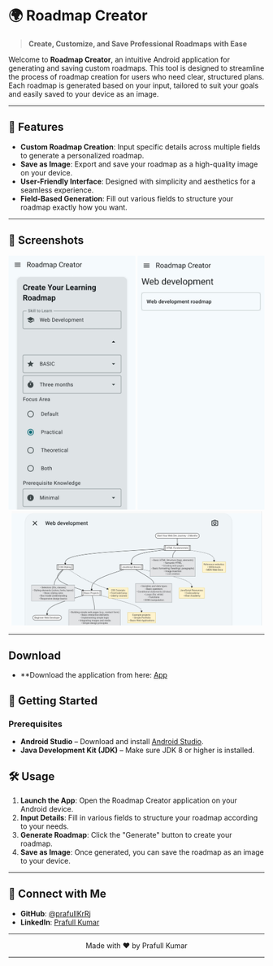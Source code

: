 # 🌍 Roadmap Creator


> **Create, Customize, and Save Professional Roadmaps with Ease**

Welcome to **Roadmap Creator**, an intuitive Android application for generating and saving custom roadmaps. This tool is designed to streamline the process of roadmap creation for users who need clear, structured plans. Each roadmap is generated based on your input, tailored to suit your goals and easily saved to your device as an image.

---

## 🌟 Features

- **Custom Roadmap Creation**: Input specific details across multiple fields to generate a personalized roadmap.
- **Save as Image**: Export and save your roadmap as a high-quality image on your device.
- **User-Friendly Interface**: Designed with simplicity and aesthetics for a seamless experience.
- **Field-Based Generation**: Fill out various fields to structure your roadmap exactly how you want.

---

## 📲 Screenshots

<p align="center">
  <img src="https://raw.githubusercontent.com/prafullKrRj/Roadmap-Creator/refs/heads/master/screenshots/screenshots%20(3).jpg" alt="Screenshot 1" height= "500" width="250"/>
  <img src="https://raw.githubusercontent.com/prafullKrRj/Roadmap-Creator/refs/heads/master/screenshots/screenshots%20(2).jpg" alt="Screenshot 2" height= "500" width="250"/>
  <img src="https://raw.githubusercontent.com/prafullKrRj/Roadmap-Creator/refs/heads/master/screenshots/screenshots%20(1).jpg" alt="Screenshot 3" height= "225" width="493"/>
</p>

---
## Download
- **Download the application from here: [App](https://github.com/prafullKrRj/Roadmap-Creator/raw/refs/heads/master/app-release.apk)

## 🚀 Getting Started

### Prerequisites

- **Android Studio** – Download and install [Android Studio](https://developer.android.com/studio).
- **Java Development Kit (JDK)** – Make sure JDK 8 or higher is installed.


## 🛠️ Usage

1. **Launch the App**: Open the Roadmap Creator application on your Android device.
2. **Input Details**: Fill in various fields to structure your roadmap according to your needs.
3. **Generate Roadmap**: Click the "Generate" button to create your roadmap.
4. **Save as Image**: Once generated, you can save the roadmap as an image to your device.

---


## 🔗 Connect with Me

- **GitHub**: [@prafullKrRj](https://github.com/prafullKrRj)
- **LinkedIn**: [Prafull Kumar](https://www.linkedin.com/in/prafull-kumar-rajput/)

---


<p align="center">Made with ❤️ by Prafull Kumar</p>

---
